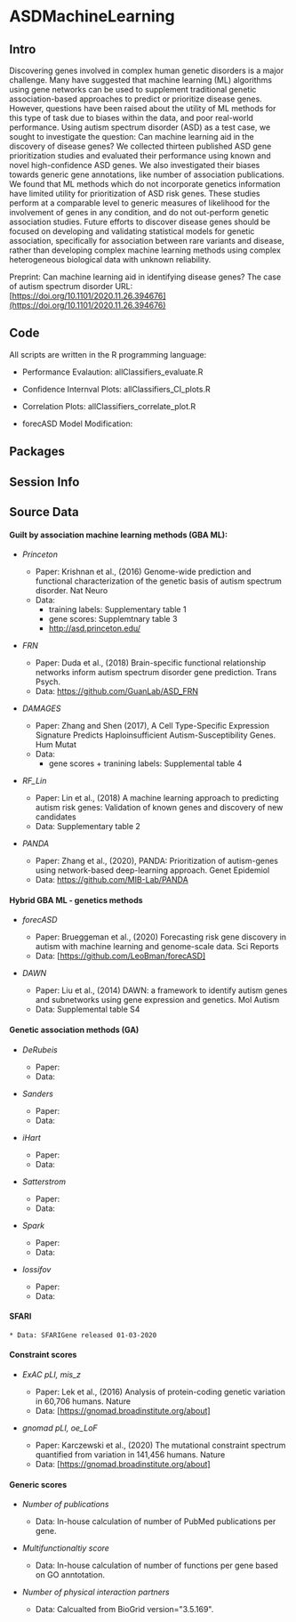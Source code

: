 # ASDMachineLearning

## Intro

Discovering genes involved in complex human genetic disorders is a major challenge. Many have suggested that machine learning (ML) algorithms using gene networks can be used to supplement traditional genetic association-based approaches to predict or prioritize disease genes. However, questions have been raised about the utility of ML methods for this type of task due to biases within the data, and poor real-world performance. Using autism spectrum disorder (ASD) as a test case, we sought to investigate the question: Can machine learning aid in the discovery of disease genes? We collected thirteen published ASD gene prioritization studies and evaluated their performance using known and novel high-confidence ASD genes. We also investigated their biases towards generic gene annotations, like number of association publications. We found that ML methods which do not incorporate genetics information have limited utility for prioritization of ASD risk genes. These studies perform at a comparable level to generic measures of likelihood for the involvement of genes in any condition, and do not out-perform genetic association studies. Future efforts to discover disease genes should be focused on developing and validating statistical models for genetic association, specifically for association between rare variants and disease, rather than developing complex machine learning methods using complex heterogeneous biological data with unknown reliability.

Preprint: Can machine learning aid in identifying disease genes? The case of autism spectrum disorder
URL: [https://doi.org/10.1101/2020.11.26.394676](https://doi.org/10.1101/2020.11.26.394676)


## Code

All scripts are written in the R programming language: 

* Performance Evalaution: allClassifiers_evaluate.R 
* Confidence Internval Plots: allClassifiers_CI_plots.R
* Correlation Plots: allClassifiers_correlate_plot.R

* forecASD Model Modification: 


## Packages

## Session Info

## Source Data

#### Guilt by association machine learning methods (GBA ML):

* *Princeton*
    * Paper: Krishnan et al., (2016) Genome-wide prediction and functional characterization of the genetic basis of autism spectrum disorder. Nat Neuro
    * Data: 
        * training labels: Supplementary table 1
        * gene scores: Supplemtnary table 3
        * http://asd.princeton.edu/
* *FRN*
    * Paper: Duda et al., (2018) Brain-specific functional relationship networks inform autism spectrum disorder gene prediction. Trans Psych.
    * Data: https://github.com/GuanLab/ASD_FRN
    
* *DAMAGES*
    * Paper: Zhang and Shen (2017), A Cell Type-Specific Expression Signature Predicts Haploinsufficient Autism-Susceptibility Genes. Hum Mutat
    * Data: 
        * gene scores + tranining labels: Supplemental table 4
    
* *RF_Lin*
    * Paper: Lin et al., (2018) A machine learning approach to predicting autism risk genes: Validation of known genes and discovery of new candidates
    * Data: Supplementary table 2

* *PANDA*
    * Paper: Zhang et al., (2020), PANDA: Prioritization of autism-genes using network-based deep-learning approach. Genet Epidemiol
    * Data: https://github.com/MIB-Lab/PANDA

####  Hybrid GBA ML - genetics methods

* *forecASD*
    * Paper: Brueggeman et al., (2020) Forecasting risk gene discovery in autism with machine learning and genome-scale data. Sci Reports
    * Data: [https://github.com/LeoBman/forecASD]
    
* *DAWN*
    * Paper: Liu et al., (2014) DAWN: a framework to identify autism genes and subnetworks using gene expression and genetics. Mol Autism
    * Data: Supplemental table S4
    
####  Genetic association methods (GA)

* *DeRubeis*
    * Paper: 
    * Data: 
    
* *Sanders*
    * Paper: 
    * Data:  
    
* *iHart*
    * Paper: 
    * Data: 
    
* *Satterstrom*
    * Paper: 
    * Data: 
    
* *Spark*
    * Paper: 
    * Data: 
    
* *Iossifov*
    * Paper: 
    * Data: 
    

#### SFARI
    * Data: SFARIGene released 01-03-2020

####  Constraint scores

* *ExAC pLI, mis_z*
    * Paper: Lek et al., (2016) Analysis of protein-coding genetic variation in 60,706 humans. Nature
    * Data: [https://gnomad.broadinstitute.org/about]
    
* *gnomad pLI, oe_LoF*
    * Paper: Karczewski et al., (2020) The mutational constraint spectrum quantified from variation in 141,456 humans. Nature
    * Data: [https://gnomad.broadinstitute.org/about]

#### Generic scores

* *Number of publications*
    * Data: In-house calculation of number of PubMed publications per gene.
    
* *Multifunctionaltiy score*
    * Data: In-house calculation of number of functions per gene based on GO anntotation. 
    
* *Number of physical interaction partners*
    * Data: Calcualted from BioGrid version="3.5.169". 
